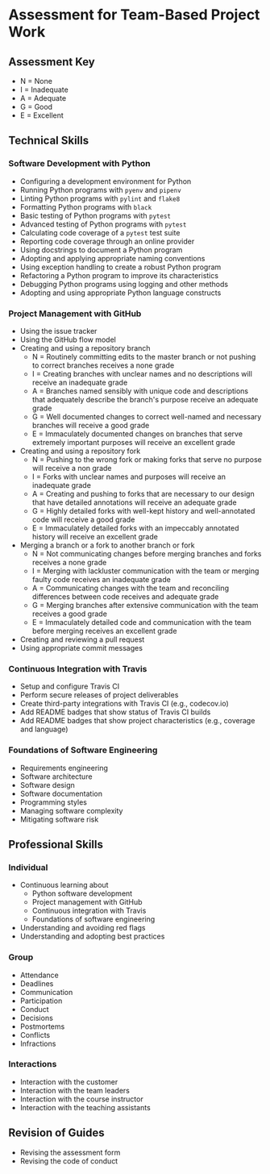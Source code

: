 # Assessment for Team-Based Project Work

## Assessment Key

* N = None
* I = Inadequate
* A = Adequate
* G = Good
* E = Excellent

## Technical Skills

### Software Development with Python

* Configuring a development environment for Python
* Running Python programs with `pyenv` and `pipenv`
* Linting Python programs with `pylint` and `flake8`
* Formatting Python programs with `black`
* Basic testing of Python programs with `pytest`
* Advanced testing of Python programs with `pytest`
* Calculating code coverage of a `pytest` test suite
* Reporting code coverage through an online provider
* Using docstrings to document a Python program
* Adopting and applying appropriate naming conventions
* Using exception handling to create a robust Python program
* Refactoring a Python program to improve its characteristics
* Debugging Python programs using logging and other methods
* Adopting and using appropriate Python language constructs

### Project Management with GitHub

* Using the issue tracker
* Using the GitHub flow model
* Creating and using a repository branch
  * N = Routinely committing edits to the master branch or not pushing to correct branches receives a none grade
  * I = Creating branches with unclear names and no descriptions will receive an inadequate grade
  * A = Branches named sensibly with unique code and descriptions that adequately describe the branch's purpose receive an adequate grade
  * G = Well documented changes to correct well-named and necessary branches will receive a good grade
  * E = Immaculately documented changes on branches that serve extremely important purposes will receive an excellent grade
* Creating and using a repository fork
  * N = Pushing to the wrong fork or making forks that serve no purpose will receive a non grade
  * I = Forks with unclear names and purposes will receive an inadequate grade
  * A = Creating and pushing to forks that are necessary to our design that have detailed annotations will receive an adequate grade
  * G = Highly detailed forks with well-kept history and well-annotated code will receive a good grade
  * E = Immaculately detailed forks with an impeccably annotated history will receive an excellent grade
* Merging a branch or a fork to another branch or fork
  * N = Not communicating changes before merging branches and forks receives a none grade
  * I = Merging with lackluster communication with the team or merging faulty code receives an inadequate grade
  * A = Communicating changes with the team and reconciling differences between code receives and adequate grade
  * G = Merging branches after extensive communication with the team receives a good grade
  * E = Immaculately detailed code and communication with the team before merging receives an excellent grade
* Creating and reviewing a pull request
* Using appropriate commit messages

### Continuous Integration with Travis

* Setup and configure Travis CI
* Perform secure releases of project deliverables
* Create third-party integrations with Travis CI (e.g., codecov.io)
* Add README badges that show status of Travis CI builds
* Add README badges that show project characteristics (e.g., coverage and
  language)

### Foundations of Software Engineering

* Requirements engineering
* Software architecture
* Software design
* Software documentation
* Programming styles
* Managing software complexity
* Mitigating software risk

## Professional Skills

### Individual

* Continuous learning about
  * Python software development
  * Project management with GitHub
  * Continuous integration with Travis
  * Foundations of software engineering
* Understanding and avoiding red flags
* Understanding and adopting best practices

### Group

* Attendance
* Deadlines
* Communication
* Participation
* Conduct
* Decisions
* Postmortems
* Conflicts
* Infractions

### Interactions

* Interaction with the customer
* Interaction with the team leaders
* Interaction with the course instructor
* Interaction with the teaching assistants

## Revision of Guides

* Revising the assessment form
* Revising the code of conduct
